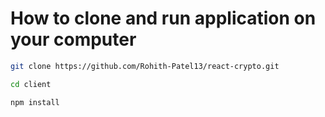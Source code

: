 
# How to clone and run application on your computer
```sh
git clone https://github.com/Rohith-Patel13/react-crypto.git
```

```sh
cd client
```

```sh
npm install
```
